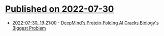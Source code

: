 # [Published on 2022-07-30](index.md)

* [2022-07-30, 19:21:00](https://soylentnews.org/article.pl?sid=22/07/29/162251&from=rss) - [DeepMind's Protein-Folding AI Cracks Biology's Biggest Problem](https://soylentnews.org/article.pl?sid=22/07/29/162251&from=rss)
